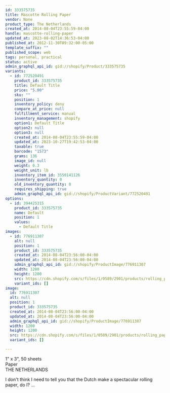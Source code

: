 ```yaml
---
id: 333575735
title: Mascotte Rolling Paper
vendor: None
product_type: The Netherlands
created_at: 2014-08-04T23:55:59-04:00
handle: mascotte-rolling-paper
updated_at: 2023-08-02T14:36:53-04:00
published_at: 2012-11-30T09:32:00-05:00
template_suffix: ""
published_scope: web
tags: personal, practical
status: active
admin_graphql_api_id: gid://shopify/Product/333575735
variants:
  - id: 772520491
    product_id: 333575735
    title: Default Title
    price: "5.00"
    sku: ""
    position: 1
    inventory_policy: deny
    compare_at_price: null
    fulfillment_service: manual
    inventory_management: shopify
    option1: Default Title
    option2: null
    option3: null
    created_at: 2014-08-04T23:55:59-04:00
    updated_at: 2023-10-27T19:42:53-04:00
    taxable: true
    barcode: "1573"
    grams: 136
    image_id: null
    weight: 0.3
    weight_unit: lb
    inventory_item_id: 3550141126
    inventory_quantity: 0
    old_inventory_quantity: 0
    requires_shipping: true
    admin_graphql_api_id: gid://shopify/ProductVariant/772520491
options:
  - id: 394425315
    product_id: 333575735
    name: Default
    position: 1
    values:
      - Default Title
images:
  - id: 776911307
    alt: null
    position: 1
    product_id: 333575735
    created_at: 2014-08-04T23:56:00-04:00
    updated_at: 2014-08-04T23:56:00-04:00
    admin_graphql_api_id: gid://shopify/ProductImage/776911307
    width: 1200
    height: 1200
    src: https://cdn.shopify.com/s/files/1/0589/2901/products/rolling_paper.jpeg?v=1407210960
    variant_ids: []
image:
  id: 776911307
  alt: null
  position: 1
  product_id: 333575735
  created_at: 2014-08-04T23:56:00-04:00
  updated_at: 2014-08-04T23:56:00-04:00
  admin_graphql_api_id: gid://shopify/ProductImage/776911307
  width: 1200
  height: 1200
  src: https://cdn.shopify.com/s/files/1/0589/2901/products/rolling_paper.jpeg?v=1407210960
  variant_ids: []

---
```


1" x 3", 50 sheets  
Paper  
THE NETHERLANDS

I don't think I need to tell you that the Dutch make a spectacular rolling paper, do I? ...